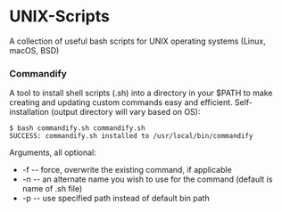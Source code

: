 # UNIX-Scripts
A collection of useful bash scripts for UNIX operating systems (Linux, macOS, BSD)

### Commandify
A tool to install shell scripts (.sh) into a directory in your $PATH to make creating and updating custom commands easy and efficient.
Self-installation (output directory will vary based on OS):
```
$ bash commandify.sh commandify.sh
SUCCESS: commandify.sh installed to /usr/local/bin/commandify
```
Arguments, all optional:
  * -f -- force, overwrite the existing command, if applicable
  * -n -- an alternate name you wish to use for the command (default is name of .sh file)
  * -p -- use specified path instead of default bin path
